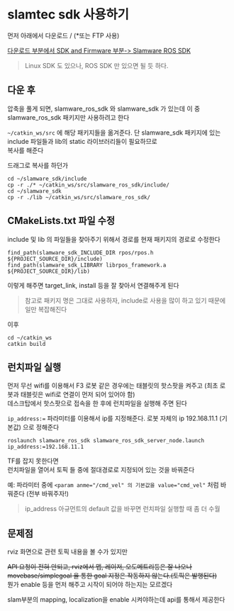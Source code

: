 # slamtec sdk 사용하기
먼저 아래에서 다운로드  / (*또는 FTP 사용)   

[다운로드 부분에서 SDK and Firmware 부분-> Slamware ROS SDK](https://www.slamtec.ai/home/support/#sdk-and-firmware)

> Linux SDK 도 있으나, ROS SDK 만 있으면 될 듯 하다.

## 다운 후 

압축을 풀게 되면, slamware_ros_sdk 와 slamware_sdk 가 있는데 이 중 slamware_ros_sdk 패키지만 사용하려고 한다  

`~/catkin_ws/src` 에 해당 패키지들을 옮겨준다. 단 slamware_sdk 패키지에 있는 include 파일들과 lib의 static 라이브러리들이 필요하므로   
복사를 해준다  

드래그로 복사를 하던가  
```
cd ~/slamware_sdk/include
cp -r ./* ~/catkin_ws/src/slamware_ros_sdk/include/
cd ~/slamware_sdk
cp -r ./lib ~/catkin_ws/src/slamware_ros_sdk/
```

## CMakeLists.txt 파일 수정

include 및 lib 의 파일들을 찾아주기 위해서 경로를 현재 패키지의 경로로 수정한다   
```
find_path(slamware_sdk_INCLUDE_DIR rpos/rpos.h ${PROJECT_SOURCE_DIR}/include)
find_path(slamware_sdk_LIBRARY librpos_framework.a ${PROJECT_SOURCE_DIR}/lib)
```

이렇게 해주면 target_link, install 등을 잘 찾아서 연결해주게 된다   

> 참고로 패키지 명은 그대로 사용하자, include로 사용을 많이 하고 있기 때문에 일만 복잡해진다   

이후 
```
cd ~/catkin_ws
catkin build
```

## 런치파일 실행
먼저 무선 wifi를 이용해서 F3 로봇 같은 경우에는 태블릿의 핫스팟을 켜주고 (최초 로봇과 태블릿은 wifi로 연결이 먼저 되어 있어야 함)   
데스크탑에서 핫스팟으로 접속을 한 후에 런치파일을 실행해 주면 된다 

`ip_address:=` 파라미터를 이용해서 ip를 지정해준다. 로봇 자체의 ip 192.168.11.1 (기본값) 으로 정해준다  
```
roslaunch slamware_ros_sdk slamware_ros_sdk_server_node.launch ip_address:=192.168.11.1
```

TF를 잡지 못한다면  
런치파일을 열어서 토픽 들 중에 절대경로로 지정되어 있는 것을 바꿔준다   

예: 파라미터 중에 `<param anme="/cmd_vel" 의 기본값을 value="cmd_vel"` 처럼 바꿔준다  (전부 바꿔주자!)

> ip_address 아규먼트의 default 값을 바꾸면 런치파일 실행할 때 좀 더 수월


## 문제점
rviz 화면으로 관련 토픽 내용을 볼 수가 있지만  

~~API 요청이 전혀 안되고, rviz에서 맵, 레이저, 오도메트리등은 잘 나오나~~   
~~movebase/simplegoal 을 통한 goal 지정은 작동하지 않는다.(토픽은 발행된다)~~   
뭔가 enable 등을 먼저 해주고 시작이 되어야 하는지는 모르겠다   

slam부분의 mapping, localization을 enable 시켜야하는데 api를 통해서 제공한다
